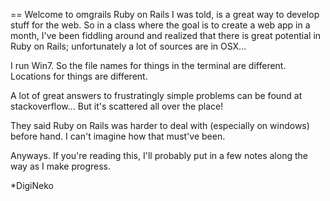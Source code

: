 == Welcome to omgrails
Ruby on Rails I was told, is a great way to develop stuff for the web.  So in a class where 
the goal is to create a web app in a month, I've been fiddling around and realized that 
there is great potential in Ruby on Rails; unfortunately a lot of sources are in OSX...

I run Win7.  So the file names for things in the terminal are different. 
Locations for things are different.

A lot of great answers to frustratingly simple problems can be found at stackoverflow...
But it's scattered all over the place!

They said Ruby on Rails was harder to deal with (especially on windows) before hand. 
I can't imagine how that must've been.

Anyways.  If you're reading this, I'll probably put in a few notes along the way as I make progress.

*DigiNeko
